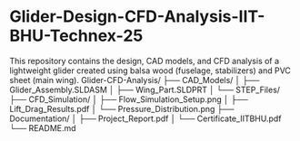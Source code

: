 # Glider-Design-CFD-Analysis-IIT-BHU-Technex-25
This repository contains the design, CAD models, and CFD analysis of a lightweight glider created using balsa wood (fuselage, stabilizers) and PVC sheet (main wing).
Glider-CFD-Analysis/
├── CAD_Models/
│   ├── Glider_Assembly.SLDASM
│   ├── Wing_Part.SLDPRT
│   └── STEP_Files/
├── CFD_Simulation/
│   ├── Flow_Simulation_Setup.png
│   ├── Lift_Drag_Results.pdf
│   └── Pressure_Distribution.png
├── Documentation/
│   ├── Project_Report.pdf
│   └── Certificate_IITBHU.pdf
└── README.md

